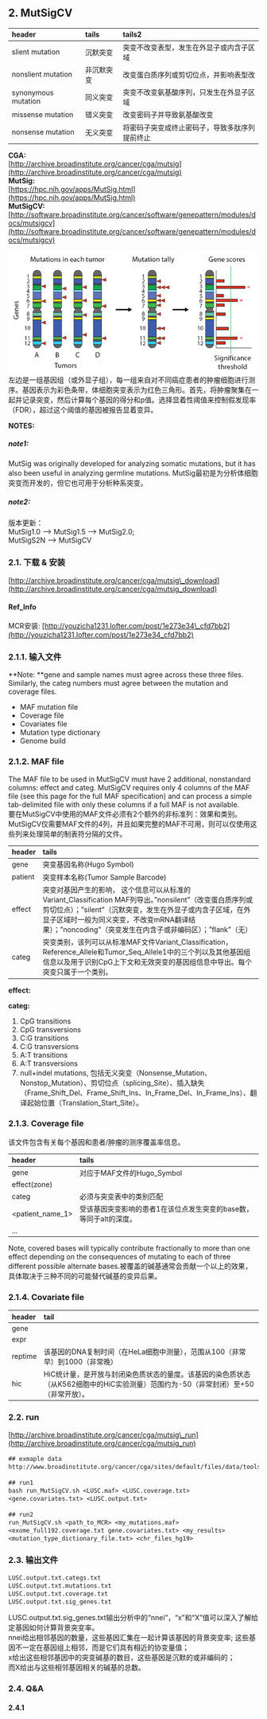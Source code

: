 ## 2. MutSigCV

| header | tails | tails2 |
| :--- | :--- | :--- |
| slient mutation | 沉默突变 | 突变不改变表型，发生在外显子或内含子区域 |
| nonslient mutation | 非沉默突变 | 改变蛋白质序列或剪切位点，并影响表型改 |
| synonymous mutation | 同义突变 | 突变不改变氨基酸序列，只发生在外显子区域 |
| missense mutation | 错义突变 | 改变密码子并导致氨基酸改变 |
| nonsense mutation | 无义突变 | 将密码子突变成终止密码子，导致多肽序列提前终止 |

**CGA:**  
[http://archive.broadinstitute.org/cancer/cga/mutsig](http://archive.broadinstitute.org/cancer/cga/mutsig)  
**MutSig:**  
[https://hpc.nih.gov/apps/MutSig.html](https://hpc.nih.gov/apps/MutSig.html)  
**MutSigCV:**  
[http://software.broadinstitute.org/cancer/software/genepattern/modules/docs/mutsigcv](http://software.broadinstitute.org/cancer/software/genepattern/modules/docs/mutsigcv)

![](/assets/mutsig_fig1.PNG)  
左边是一组基因组（或外显子组），每一组来自对不同癌症患者的肿瘤细胞进行测序。基因表示为彩色条带，体细胞突变表示为红色三角形。首先，将肿瘤聚集在一起并记录突变，然后计算每个基因的得分和p值。选择显着性阈值来控制假发现率（FDR），超过这个阈值的基因被报告显着变异。

**NOTES:**

##### note1:

MutSig was originally developed for analyzing somatic mutations, but it has also been useful in analyzing germline mutations. MutSig最初是为分析体细胞突变而开发的，但它也可用于分析种系突变。

##### note2:

版本更新：  
MutSig1.0 --&gt; MutSig1.5 --&gt; MutSig2.0;  
MutSigS2N --&gt; MutSigCV

### 2.1. 下载 & 安装

[http://archive.broadinstitute.org/cancer/cga/mutsig\_download](http://archive.broadinstitute.org/cancer/cga/mutsig_download)

#### Ref\_Info

MCR安装: [http://youzicha1231.lofter.com/post/1e273e34\_cfd7bb2](http://youzicha1231.lofter.com/post/1e273e34_cfd7bb2)

### 2.1.1. 输入文件

**Note: **gene and sample names must agree across these three files. Similarly, the categ numbers must agree between the mutation and coverage files.

* MAF mutation file
* Coverage file
* Covariates file
* Mutation type dictionary
* Genome build

### 2.1.2. MAF file

The MAF file to be used in MutSigCV must have 2 additional, nonstandard columns: effect and categ.  MutSigCV requires only 4 columns of the MAF file \(see this page for the full MAF specification\) and can process a simple tab-delimited file with only these columns if a full MAF is not available.  
要在MutSigCV中使用的MAF文件必须有2个额外的非标准列：效果和类别。MutSigCV仅需要MAF文件的4列，并且如果完整的MAF不可用，则可以仅使用这些列来处理简单的制表符分隔的文件。

| header | tails |
| :--- | :--- |
| gene | 突变基因名称\(Hugo Symbol\) |
| patient | 突变样本名称\(Tumor Sample Barcode\) |
| effect | 突变对基因产生的影响， 这个信息可以从标准的Variant\_Classification MAF列导出。”nonsilent”（改变蛋白质序列或剪切位点）；”silent”（沉默突变，发生在外显子或内含子区域，在外显子区域时一般为同义突变，不改变mRNA翻译结果）；”noncoding”（突变发生在内含子或非编码区）；”flank”（无） |
| categ | 突变类别，该列可以从标准MAF文件Variant\_Classification，Reference\_Allele和Tumor\_Seq\_Allele1中的三个列以及其他基因组信息以及用于识别CpG上下文和无效突变的基因组信息中导出。每个突变只属于一个类别。 |

**effect:**

**categ:**  
1. CpG transitions  
2. CpG transversions  
3. C:G transitions  
4. C:G transversions  
5. A:T transitions  
6. A:T transversions  
7. null+indel mutations, 包括无义突变（Nonsense\_Mutation、Nonstop\_Mutation）、剪切位点（splicing\_Site）、插入缺失（Frame\_Shift\_Del、Frame\_Shift\_Ins、In\_Frame\_Del、In\_Frame\_Ins）、翻译起始位置（Translation\_Start\_Site）。

### 2.1.3. Coverage file

该文件包含有关每个基因和患者/肿瘤的测序覆盖率信息。

| header | tails |
| :--- | :--- |
| gene | 对应于MAF文件的Hugo\_Symbol |
| effect\(zone\) |  |
| categ | 必须与突变表中的类别匹配 |
| &lt;patient\_name\_1&gt; | 受该基因突变影响的患者1在该位点发生突变的base数，等同于alt的深度。 |
| ... |  |

Note, covered bases will typically contribute fractionally to more than one effect depending on the consequences of mutating to each of three different possible alternate bases.被覆盖的碱基通常会贡献一个以上的效果，具体取决于三种不同的可能替代碱基的变异后果。

### 2.1.4. Covariate file

| header | tail |
| :--- | :--- |
| gene |  |
| expr |  |
| reptime | 该基因的DNA复制时间（在HeLa细胞中测量），范围从100（非常早）到1000（非常晚） |
| hic | HiC统计量，是开放与封闭染色质状态的量度。该基因的染色质状态（从K562细胞中的HiC实验测量）范围约为-50（非常封闭）至+50（非常开放）。 |

### 2.2. run

[http://archive.broadinstitute.org/cancer/cga/mutsig\_run](http://archive.broadinstitute.org/cancer/cga/mutsig_run)

```
## exmaple data
http://www.broadinstitute.org/cancer/cga/sites/default/files/data/tools/mutsig/LUSC.MutSigCV.input.data.v1.0.zip

## run1
bash run_MutSigCV.sh <LUSC.maf> <LUSC.coverage.txt> <gene.covariates.txt> <LUSC.output.txt>

## run2
run_MutSigCV.sh <path_to_MCR> <my_mutations.maf> <exome_full192.coverage.txt gene.covariates.txt> <my_results> <mutation_type_dictionary_file.txt> <chr_files_hg19>
```

### 2.3. 输出文件
```
LUSC.output.txt.categs.txt    
LUSC.output.txt.mutations.txt
LUSC.output.txt.coverage.txt 
LUSC.output.txt.sig_genes.txt
```

LUSC.output.txt.sig_genes.txt输出分析中的“nnei”，“x”和“X”值可以深入了解给定基因如何计算背景突变率。  
nnei给出相邻基因的数量，这些基因汇集在一起​​计算该基因的背景突变率; 这些基因不一定在基因组上相邻，而是它们具有相近的协变量值；  
x给出这些相邻基因中的突变碱基的数目，这些基因是沉默的或非编码的；  
而X给出与这些相邻基因相关的碱基的总数。

### 2.4. Q&A
#### 2.4.1 
